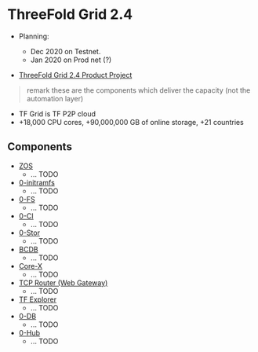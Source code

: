 # ThreeFold Grid 2.4

- Planning: 
  - Dec 2020 on Testnet.
  - Jan 2020 on Prod net (?)

- [ThreeFold Grid 2.4 Product Project](https://github.com/orgs/threefoldtech/projects/118)

> remark these are the components which deliver the capacity (not the automation layer)

- TF Grid is TF P2P cloud
- +18,000 CPU cores, +90,000,000 GB of online storage, +21 countries

## Components

- [ZOS](https://github.com/threefoldtech/zos) 
  - ... TODO
- [0-initramfs](https://github.com/threefoldtech/0-initramfs) 
  - ... TODO
- [0-FS](https://github.com/threefoldtech/0-fs) 
  - ... TODO
- [0-CI](https://github.com/threefoldtech/zeroCI) 
  - ... TODO
- [0-Stor](https://github.com/threefoldtech/0-stor) 
  - ... TODO
- [BCDB](https://github.com/threefoldtech/bcdb) 
  - ... TODO
- [Core-X](https://github.com/threefoldtech/corex) 
  - ... TODO
- [TCP Router (Web Gateway)](https://github.com/threefoldtech/tcprouter) 
  - ... TODO
- [TF Explorer](https://github.com/threefoldtech/nodes-explorer) 
  - ... TODO
- [0-DB](https://github.com/threefoldtech/0-db)
  - ... TODO
- [0-Hub](https://github.com/threefoldtech/0-hub)
  - ... TODO

